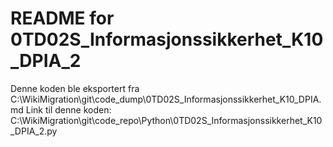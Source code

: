 # README for 0TD02S_Informasjonssikkerhet_K10_DPIA_2
Denne koden ble eksportert fra C:\WikiMigration\git\code_dump\0TD02S_Informasjonssikkerhet_K10_DPIA.md
Link til denne koden: C:\WikiMigration\git\code_repo\Python\0TD02S_Informasjonssikkerhet_K10_DPIA_2.py
